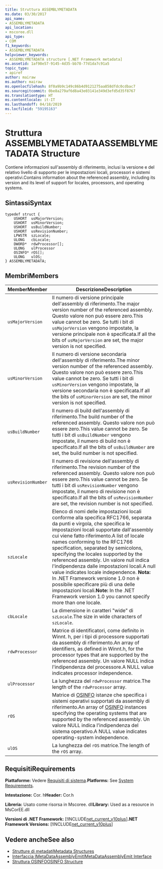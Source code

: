 ```yaml
---
title: Struttura ASSEMBLYMETADATA
ms.date: 03/30/2017
api_name:
- ASSEMBLYMETADATA
api_location:
- mscoree.dll
api_type:
- COM
f1_keywords:
- ASSEMBLYMETADATA
helpviewer_keywords:
- ASSEMBLYMETADATA structure [.NET Framework metadata]
ms.assetid: 1af98e57-9145-4d35-bb78-77d1da7c91a5
topic_type:
- apiref
author: mairaw
ms.author: mairaw
ms.openlocfilehash: 8f0a9b9c149c86b4d9121275aa858dfdc0cdbac7
ms.sourcegitcommit: 0be8a279af6d8a43e03141e349d3efd5d35f8767
ms.translationtype: HT
ms.contentlocale: it-IT
ms.lasthandoff: 04/18/2019
ms.locfileid: "59195163"
---
```

# <a name="assemblymetadata-structure"></a><span data-ttu-id="62343-102">Struttura ASSEMBLYMETADATA</span><span class="sxs-lookup"><span data-stu-id="62343-102">ASSEMBLYMETADATA Structure</span></span>
<span data-ttu-id="62343-103">Contiene informazioni sull'assembly di riferimento, inclusi la versione e del relativo livello di supporto per le impostazioni locali, processori e sistemi operativi.</span><span class="sxs-lookup"><span data-stu-id="62343-103">Contains information about the referenced assembly, including its version and its level of support for locales, processors, and operating systems.</span></span>  
  
## <a name="syntax"></a><span data-ttu-id="62343-104">Sintassi</span><span class="sxs-lookup"><span data-stu-id="62343-104">Syntax</span></span>  
  
```  
typedef struct {  
    USHORT  usMajorVersion;  
    USHORT  usMinorVersion;  
    USHORT  usBuildNumber;  
    USHORT  usRevisionNumber;  
    LPWSTR  szLocale;  
    ULONG   cbLocale;  
    DWORD*  rdwProcessor[];  
    ULONG   ulProcessor  
    OSINFO* rOS[];  
    ULONG   ulOS;  
} ASSEMBLYMETADATA;  
```  
  
## <a name="members"></a><span data-ttu-id="62343-105">Membri</span><span class="sxs-lookup"><span data-stu-id="62343-105">Members</span></span>  
  
|<span data-ttu-id="62343-106">Member</span><span class="sxs-lookup"><span data-stu-id="62343-106">Member</span></span>|<span data-ttu-id="62343-107">Descrizione</span><span class="sxs-lookup"><span data-stu-id="62343-107">Description</span></span>|  
|------------|-----------------|  
|`usMajorVersion`|<span data-ttu-id="62343-108">Il numero di versione principale dell'assembly di riferimento.</span><span class="sxs-lookup"><span data-stu-id="62343-108">The major version number of the referenced assembly.</span></span> <span data-ttu-id="62343-109">Questo valore non può essere zero.</span><span class="sxs-lookup"><span data-stu-id="62343-109">This value cannot be zero.</span></span> <span data-ttu-id="62343-110">Se tutti i bit di `usMajorVersion` vengono impostate, la versione principale non è specificata.</span><span class="sxs-lookup"><span data-stu-id="62343-110">If all the bits of `usMajorVersion` are set, the major version is not specified.</span></span>|  
|`usMinorVersion`|<span data-ttu-id="62343-111">Il numero di versione secondaria dell'assembly di riferimento.</span><span class="sxs-lookup"><span data-stu-id="62343-111">The minor version number of the referenced assembly.</span></span> <span data-ttu-id="62343-112">Questo valore non può essere zero.</span><span class="sxs-lookup"><span data-stu-id="62343-112">This value cannot be zero.</span></span> <span data-ttu-id="62343-113">Se tutti i bit di `usMinorVersion` vengono impostate, la versione secondaria non è specificata.</span><span class="sxs-lookup"><span data-stu-id="62343-113">If all the bits of `usMinorVersion` are set, the minor version is not specified.</span></span>|  
|`usBuildNumber`|<span data-ttu-id="62343-114">Il numero di build dell'assembly di riferimento.</span><span class="sxs-lookup"><span data-stu-id="62343-114">The build number of the referenced assembly.</span></span> <span data-ttu-id="62343-115">Questo valore non può essere zero.</span><span class="sxs-lookup"><span data-stu-id="62343-115">This value cannot be zero.</span></span> <span data-ttu-id="62343-116">Se tutti i bit di `usBuildNumber` vengono impostate, il numero di build non è specificato.</span><span class="sxs-lookup"><span data-stu-id="62343-116">If all the bits of `usBuildNumber` are set, the build number is not specified.</span></span>|  
|`usRevisionNumber`|<span data-ttu-id="62343-117">Il numero di revisione dell'assembly di riferimento.</span><span class="sxs-lookup"><span data-stu-id="62343-117">The revision number of the referenced assembly.</span></span> <span data-ttu-id="62343-118">Questo valore non può essere zero.</span><span class="sxs-lookup"><span data-stu-id="62343-118">This value cannot be zero.</span></span> <span data-ttu-id="62343-119">Se tutti i bit di `usRevisionNumber` vengono impostate, il numero di revisione non è specificato.</span><span class="sxs-lookup"><span data-stu-id="62343-119">If all the bits of `usRevisionNumber` are set, the revision number is not specified.</span></span>|  
|`szLocale`|<span data-ttu-id="62343-120">Elenco di nomi delle impostazioni locali conforme alla specifica RFC1766, separata da punti e virgola, che specifica le impostazioni locali supportate dall'assembly cui viene fatto riferimento.</span><span class="sxs-lookup"><span data-stu-id="62343-120">A list of locale names conforming to the RFC1766 specification, separated by semicolons, specifying the locales supported by the referenced assembly.</span></span> <span data-ttu-id="62343-121">Un valore null indica l'indipendenza dalle impostazioni locali.</span><span class="sxs-lookup"><span data-stu-id="62343-121">A null value indicates locale independence.</span></span> <span data-ttu-id="62343-122">**Nota:**  In .NET Framework versione 1.0 non è possibile specificare più di una delle impostazioni locali.</span><span class="sxs-lookup"><span data-stu-id="62343-122">**Note:**  In the .NET Framework version 1.0 you cannot specify more than one locale.</span></span>|  
|`cbLocale`|<span data-ttu-id="62343-123">La dimensione in caratteri "wide" di `szLocale`.</span><span class="sxs-lookup"><span data-stu-id="62343-123">The size in wide characters of `szLocale`.</span></span>|  
|`rdwProcessor`|<span data-ttu-id="62343-124">Matrice di identificatori, come definito in Winnt. h, per i tipi di processore supportati da assembly di riferimento.</span><span class="sxs-lookup"><span data-stu-id="62343-124">An array of identifiers, as defined in Winnt.h, for the processor types that are supported by the referenced assembly.</span></span> <span data-ttu-id="62343-125">Un valore NULL indica l'indipendenza del processore.</span><span class="sxs-lookup"><span data-stu-id="62343-125">A NULL value indicates processor independence.</span></span>|  
|`ulProcessor`|<span data-ttu-id="62343-126">La lunghezza del `rdwProcessor` matrice.</span><span class="sxs-lookup"><span data-stu-id="62343-126">The length of the `rdwProcessor` array.</span></span>|  
|`rOS`|<span data-ttu-id="62343-127">Matrice di [OSINFO](../../../../docs/framework/unmanaged-api/metadata/osinfo-structure.md) istanze che specifica i sistemi operativi supportati da assembly di riferimento.</span><span class="sxs-lookup"><span data-stu-id="62343-127">An array of [OSINFO](../../../../docs/framework/unmanaged-api/metadata/osinfo-structure.md) instances specifying the operating systems that are supported by the referenced assembly.</span></span> <span data-ttu-id="62343-128">Un valore NULL indica l'indipendenza del sistema operativo.</span><span class="sxs-lookup"><span data-stu-id="62343-128">A NULL value indicates operating-system independence.</span></span>|  
|`ulOS`|<span data-ttu-id="62343-129">La lunghezza del `rOS` matrice.</span><span class="sxs-lookup"><span data-stu-id="62343-129">The length of the `rOS` array.</span></span>|  
  
## <a name="requirements"></a><span data-ttu-id="62343-130">Requisiti</span><span class="sxs-lookup"><span data-stu-id="62343-130">Requirements</span></span>  
 <span data-ttu-id="62343-131">**Piattaforme:** Vedere [Requisiti di sistema](../../../../docs/framework/get-started/system-requirements.md).</span><span class="sxs-lookup"><span data-stu-id="62343-131">**Platforms:** See [System Requirements](../../../../docs/framework/get-started/system-requirements.md).</span></span>  
  
 <span data-ttu-id="62343-132">**Intestazione:** Cor. h</span><span class="sxs-lookup"><span data-stu-id="62343-132">**Header:** Cor.h</span></span>  
  
 <span data-ttu-id="62343-133">**Libreria:** Usato come risorsa in Mscoree. dll</span><span class="sxs-lookup"><span data-stu-id="62343-133">**Library:** Used as a resource in MsCorEE.dll</span></span>  
  
 <span data-ttu-id="62343-134">**Versioni di .NET Framework:** [!INCLUDE[net_current_v10plus](../../../../includes/net-current-v10plus-md.md)]</span><span class="sxs-lookup"><span data-stu-id="62343-134">**.NET Framework Versions:** [!INCLUDE[net_current_v10plus](../../../../includes/net-current-v10plus-md.md)]</span></span>  
  
## <a name="see-also"></a><span data-ttu-id="62343-135">Vedere anche</span><span class="sxs-lookup"><span data-stu-id="62343-135">See also</span></span>

- [<span data-ttu-id="62343-136">Strutture di metadati</span><span class="sxs-lookup"><span data-stu-id="62343-136">Metadata Structures</span></span>](../../../../docs/framework/unmanaged-api/metadata/metadata-structures.md)
- [<span data-ttu-id="62343-137">Interfaccia IMetaDataAssemblyEmit</span><span class="sxs-lookup"><span data-stu-id="62343-137">IMetaDataAssemblyEmit Interface</span></span>](../../../../docs/framework/unmanaged-api/metadata/imetadataassemblyemit-interface.md)
- [<span data-ttu-id="62343-138">Struttura OSINFO</span><span class="sxs-lookup"><span data-stu-id="62343-138">OSINFO Structure</span></span>](../../../../docs/framework/unmanaged-api/metadata/osinfo-structure.md)
